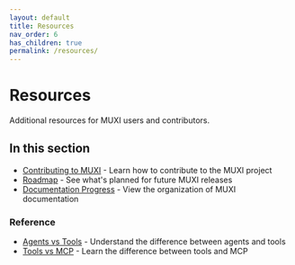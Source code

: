```yaml
---
layout: default
title: Resources
nav_order: 6
has_children: true
permalink: /resources/
---
```


# Resources

Additional resources for MUXI users and contributors.

## In this section

- [Contributing to MUXI](contributing) - Learn how to contribute to the MUXI project
- [Roadmap](roadmap) - See what's planned for future MUXI releases
- [Documentation Progress](toc) - View the organization of MUXI documentation

### Reference
- [Agents vs Tools](agents-vs-tools) - Understand the difference between agents and tools
- [Tools vs MCP](tools-vs-mcp) - Learn the difference between tools and MCP
